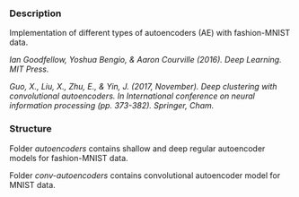### Description
Implementation of different types of autoencoders (AE) with fashion-MNIST data. 

_Ian Goodfellow, Yoshua Bengio, & Aaron Courville (2016). Deep Learning. MIT Press._

_Guo, X., Liu, X., Zhu, E., & Yin, J. (2017, November). Deep clustering with convolutional autoencoders. In International conference on neural information processing (pp. 373-382). Springer, Cham._

### Structure

Folder _autoencoders_ contains shallow and deep regular autoencoder models for fashion-MNIST data.

Folder _conv-autoencoders_ contains convolutional autoencoder model for MNIST data.
